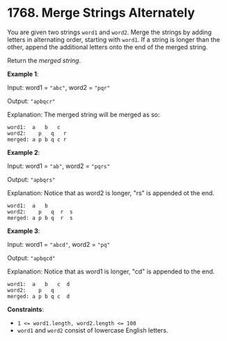 # 1768. Merge Strings Alternately

You are given two strings `word1` and `word2`. Merge the strings by adding letters in alternating order, starting with `word1`. If a string is longer than the other, append the additional letters onto the end of the merged string.

Return the _merged string_.

**Example 1**:

Input: word1 = `"abc"`, word2 = `"pqr"`

Output: `"apbqcr"`

Explanation: The merged string will be merged as so:

```
word1:  a   b   c
word2:    p   q   r
merged: a p b q c r
```

**Example 2**:

Input: word1 = `"ab"`, word2 = `"pqrs"`

Output: `"apbqrs"`

Explanation: Notice that as word2 is longer, "rs" is appended ot the end.

```
word1:  a   b
word2:    p   q  r  s
merged: a p b q  r  s
```

**Example 3**:

Input: word1 = `"abcd"`, word2 = `"pq"`

Output: `"apbqcd"`

Explanation: Notice that as word1 is longer, "cd" is appended to the end.

```
word1:  a   b   c  d
word2:    p   q
merged: a p b q c  d
```

**Constraints**:

- `1 <= word1.length, word2.length <= 100`
- `word1` and `word2` consist of lowercase English letters.
